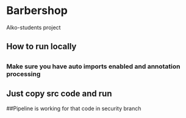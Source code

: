 # Barbershop
Alko-students project

## How to run locally

##
### Make sure you have auto imports enabled and annotation processing



## Just copy src code and run

##Pipeline is working for that code in security branch

    
